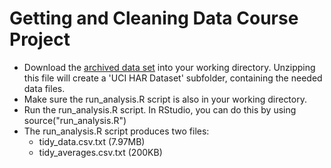 Getting and Cleaning Data Course Project
======================================================

- Download the [archived data set](https://d396qusza40orc.cloudfront.net/getdata%2Fprojectfiles%2FUCI%20HAR%20Dataset.zip)
  into your working directory. Unzipping this file will create a
  'UCI HAR Dataset' subfolder, containing the needed data files.
- Make sure the run_analysis.R script is also in your working directory.
- Run the run_analysis.R script. In RStudio, you can do this by using
  source("run_analysis.R")
- The run_analysis.R script produces two files:
  - tidy_data.csv.txt (7.97MB)
  - tidy_averages.csv.txt (200KB)

